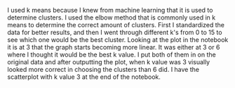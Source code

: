 I used k means because I knew from machine learning that it is used to determine clusters. I used the elbow method that is commonly used in k means to determine the correct amount of clusters. First I standardized the data for better results, and then I went through different k's from 0 to 15 to see which one would be the best cluster. Looking at the plot in the notebook it is at 3 that the graph starts becoming more linear. It was either at 3 or 6 where I thought it would be the best k value. I put both of them in on the original data and after outputting the plot, when k value was 3 visually looked more correct in choosing the clusters than 6 did. I have the scatterplot with k value 3 at the end of the notebook. 
